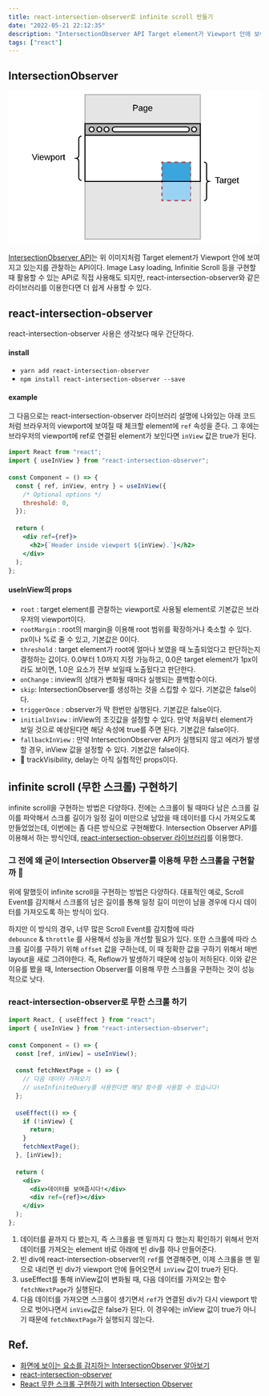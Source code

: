 ```yaml
---
title: react-intersection-observer로 infinite scroll 만들기
date: "2022-05-21 22:12:35"
description: "IntersectionObserver API Target element가 Viewport 안에 보여지고 있는지를 관찰하는 API이다. Image Lasy loading, Infinitie Scroll 등을 구현할 때 활용할 수 있는 API로 직접 사용해도 되지만, react-intersection-observer와 같은 라이브러리를..."
tags: ["react"]
---
```


## IntersectionObserver

![intersection-observer](./1.png)

[IntersectionObserver API](https://developer.mozilla.org/ko/docs/Web/API/Intersection_Observer_API)는 위 이미지처럼 Target element가 Viewport 안에 보여지고 있는지를 관찰하는 API이다. Image Lasy loading, Infinitie Scroll 등을 구현할 때 활용할 수 있는 API로 직접 사용해도 되지만, react-intersection-observer와 같은 라이브러리를 이용한다면 더 쉽게 사용할 수 있다.

## react-intersection-observer

react-intersection-observer 사용은 생각보다 매우 간단하다.

#### install

- `yarn add react-intersection-observer`
- `npm install react-intersection-observer --save`

#### example

그 다음으로는 react-intersection-observer 라이브러리 설명에 나와있는 아래 코드처럼 브라우저의 viewport에 보여질 때 체크할 element에 `ref` 속성을 준다. 그 후에는 브라우저의 viewport에 ref로 연결된 element가 보인다면 `inView` 값은 true가 된다.

```jsx
import React from "react";
import { useInView } from "react-intersection-observer";

const Component = () => {
  const { ref, inView, entry } = useInView({
    /* Optional options */
    threshold: 0,
  });

  return (
    <div ref={ref}>
      <h2>{`Header inside viewport ${inView}.`}</h2>
    </div>
  );
};
```

#### useInView의 props

- `root` : target element를 관찰하는 viewport로 사용될 element로 기본값은 브라우저의 viewport이다.
- `rootMargin` : root의 margin을 이용해 root 범위를 확장하거나 축소할 수 있다. px이나 %로 줄 수 있고, 기본값은 0이다.
- `threshold` : target element가 root에 얼마나 보였을 때 노출되었다고 판단하는지 결정하는 값이다. 0.0부터 1.0까지 지정 가능하고, 0.0은 target element가 1px이라도 보이면, 1.0은 요소가 전부 보일때 노출됬다고 판단한다.
- `onChange` : inview의 상태가 변화될 때마다 실행되는 콜백함수이다.
- `skip`: IntersectionObserver를 생성하는 것을 스킵할 수 있다. 기본값은 false이다.
- `triggerOnce` : observer가 딱 한번만 실행된다. 기본값은 false이다.
- `initialInView` : inView의 초깃값을 설정할 수 있다. 만약 처음부터 element가 보일 것으로 예상된다면 해당 속성에 true를 주면 된다. 기본값은 false이다.
- `fallbackInView` : 만약 IntersectionObserver API가 실행되지 않고 에러가 발생할 경우, inView 값을 설정할 수 있다. 기본값은 false이다.
- 🧪 trackVisibility, delay는 아직 실험적인 props이다.

## infinite scroll (무한 스크롤) 구현하기

infinite scroll을 구현하는 방법은 다양하다. 전에는 스크롤이 될 때마다 남은 스크롤 길이를 파악해서 스크롤 길이가 일정 길이 미만으로 남았을 때 데이터를 다시 가져오도록 만들었었는데, 이번에는 좀 다른 방식으로 구현해봤다. Intersection Observer API를 이용해서 하는 방식인데, [react-intersection-observer 라이브러리](https://www.npmjs.com/package/react-intersection-observer)를 이용했다.

### 그 전에 왜 굳이 Intersection Observer를 이용해 무한 스크롤을 구현할까 🤔

위에 말했듯이 infinite scroll을 구현하는 방법은 다양하다. 대표적인 예로, Scroll Event를 감지해서 스크롤의 남은 길이를 통해 일정 길이 미만이 남을 경우에 다시 데이터를 가져오도록 하는 방식이 있다.

하지만 이 방식의 경우, 너무 많은 Scroll Event를 감지함에 따라 `debounce` & `throttle` 를 사용해서 성능을 개선할 필요가 있다. 또한 스크롤에 따라 스크롤 길이를 구하기 위해 `offset` 값을 구하는데, 이 때 정확한 값을 구하기 위해서 매번 layout을 새로 그려야한다. 즉, Reflow가 발생하기 때문에 성능이 저하된다. 이와 같은 이유를 봤을 때, Intersection Observer를 이용해 무한 스크롤을 구현하는 것이 성능적으로 낫다.

### react-intersection-observer로 무한 스크롤 하기

```jsx
import React, { useEffect } from "react";
import { useInView } from "react-intersection-observer";

const Component = () => {
  const [ref, inView] = useInView();

  const fetchNextPage = () => {
    // 다음 데이터 가져오기
    // useInfiniteQuery를 사용한다면 해당 함수를 사용할 수 있습니다!
  };

  useEffect(() => {
    if (!inView) {
      return;
    }
    fetchNextPage();
  }, [inView]);

  return (
    <div>
      <div>데이터를 보여줍시다!</div>
      <div ref={ref}></div>
    </div>
  );
};
```

1. 데이터를 끝까지 다 봤는지, 즉 스크롤을 맨 밑까지 다 했는지 확인하기 위해서 먼저 데이터를 가져오는 element 바로 아래에 빈 div를 하나 만들어준다.
2. 빈 div에 react-intersection-observer의 `ref`를 연결해주면, 이제 스크롤을 맨 밑으로 내리면 빈 div가 viewport 안에 들어오면서 `inView` 값이 true가 된다.
3. useEffect를 통해 inView값이 변화될 때, 다음 데이터를 가져오는 함수 `fetchNextPage`가 실행된다.
4. 다음 데이터를 가져오면 스크롤이 생기면서 `ref`가 연결된 div가 다시 viewport 밖으로 벗어나면서 `inView`값은 false가 된다. 이 경우에는 inView 값이 true가 아니기 때문에 `fetchNextPage`가 실행되지 않는다.

## Ref.

- [화면에 보이는 요소를 감지하는 IntersectionObserver 알아보기](https://cross-code.github.io/posts/IntersectionObserver/)
- [react-intersection-observer](https://www.npmjs.com/package/react-intersection-observer)
- [React 무한 스크롤 구현하기 with Intersection Observer](https://velog.io/@jce1407/React-%EB%AC%B4%ED%95%9C-%EC%8A%A4%ED%81%AC%EB%A1%A4-%EA%B5%AC%ED%98%84%ED%95%98%EA%B8%B0-with-Intersection-Observer)
